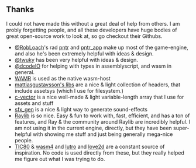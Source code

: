 ## Thanks

I could not have made this without a great deal of help from others. I am probly forgetting people, and all these developers have huge bodies of great open-source work to look at, so go checkout their Githubs.

- [@RobLoach](https://github.com/RobLoach)'s rad [pntr](https://github.com/robloach/pntr) and [pntr_app](https://github.com/robloach/pntr_app) make up most of the game-engine, and also he's been extremely helpful with ideas & design.
- [@twuky](https://github.com/twuky) has been very helpful with ideas & design.
- [@dcodeIO](https://github.com/dcodeIO) for helping with types in assemblyscript, and wasm in general.
- [WAMR](https://github.com/bytecodealliance/wasm-micro-runtime) is used as the native wasm-host
- [mattiasgustavsson's libs](https://github.com/mattiasgustavsson/libs) are a nice & light collection of headers, that include assetsys (which I use for filesystem.)
- [c-vector](https://github.com/eteran/c-vector/) is a nice well-made & light variable-length array that I use for assets and stuff
- [sfx_gen](https://github.com/WickedSmoke/sfx_gen) is a nice & light way to generate sound-effects
- [Raylib](https://www.raylib.com/) is so nice. Easy & fun to work with, fast, efficient, and has a ton of features, and Ray & the community around Raylib are incredibly helpful. I am not using it in the current engine, directly, but they have been super-helpful with showing me stuff and just being generally mega-nice people.
- [TIC80](https://tic80.com/) & [wasm4](https://wasm4.org/) and [lutro](https://www.libretro.com/index.php/lutro-easy-retro-game-creation-powered-by-libretro/) and [love2d](https://love2d.org/) are a constant source of inspiration. No code is used directly from these, but they really helped me figure out what I was trying to do.
